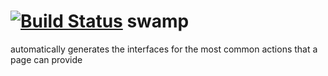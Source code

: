 [![Build Status](https://travis-ci.org/Juraci/swamp.png)](https://travis-ci.org/Juraci/swamp)
swamp
=====

automatically generates the interfaces for the most common actions that a page can provide
